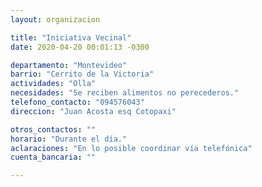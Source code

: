 ```yaml
---
layout: organizacion

title: "Iniciativa Vecinal"
date: 2020-04-20 00:01:13 -0300

departamento: "Montevideo"
barrio: "Cerrito de la Victoria"
actividades: "Olla"
necesidades: "Se reciben alimentos no perecederos."
telefono_contacto: "094576043"
direccion: "Juan Acosta esq Cotopaxi"

otros_contactos: ""
horario: "Durante el día."
aclaraciones: "En lo posible coordinar vía telefónica"
cuenta_bancaria: ""

---
```

